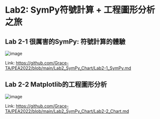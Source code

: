 # Lab2: SymPy符號計算 + 工程圖形分析之旅

## Lab 2-1 很厲害的SymPy: 符號計算的體驗

![image](https://user-images.githubusercontent.com/89304181/192123704-a88db84b-dac4-44c8-8c1a-0f96d868c742.png)

Link: https://github.com/Grace-TA/PEA2022/blob/main/Lab2_SymPy_Chart/Lab2-1_SymPy.md

## Lab 2-2 Matplotlib的工程圖形分析

![image](https://user-images.githubusercontent.com/89304181/192123723-2b1b37e5-da3f-4e1f-aa8e-21aa68c553c7.png)

Link: https://github.com/Grace-TA/PEA2022/blob/main/Lab2_SymPy_Chart/Lab2-2_Chart.md
